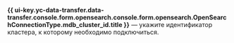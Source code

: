 **{{ ui-key.yc-data-transfer.data-transfer.console.form.opensearch.console.form.opensearch.OpenSearchConnectionType.mdb_cluster_id.title }}** — укажите идентификатор кластера, к которому необходимо подключиться.
